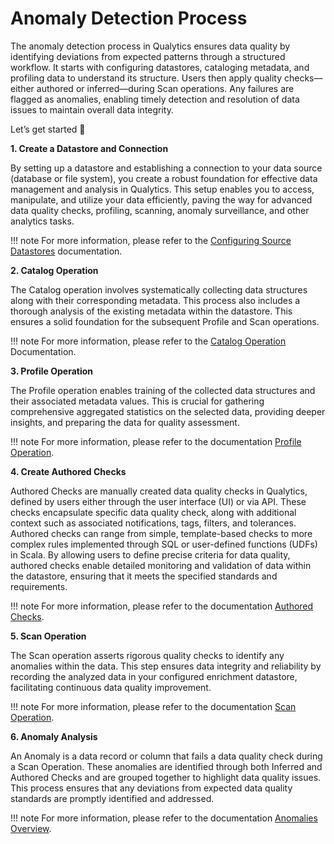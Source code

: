 # Anomaly Detection Process

The anomaly detection process in Qualytics ensures data quality by identifying deviations from expected patterns through a structured workflow. It starts with configuring datastores, cataloging metadata, and profiling data to understand its structure. Users then apply quality checks—either authored or inferred—during Scan operations. Any failures are flagged as anomalies, enabling timely detection and resolution of data issues to maintain overall data integrity.

Let’s get started 🚀

**1. Create a Datastore and Connection**

By setting up a datastore and establishing a connection to your data source (database or file system), you create a robust foundation for effective data management and analysis in Qualytics. This setup enables you to access, manipulate, and utilize your data efficiently, paving the way for advanced data quality checks, profiling, scanning, anomaly surveillance, and other analytics tasks.

!!! note 
    For more information, please refer to the [Configuring Source Datastores](../add-datastores/overview-of-a-datastore.md#configuring-source-datastores) documentation.

**2. Catalog Operation**

The Catalog operation involves systematically collecting data structures along with their corresponding metadata. This process also includes a thorough analysis of the existing metadata within the datastore. This ensures a solid foundation for the subsequent Profile and Scan operations.

!!! note 
    For more information, please refer to the [Catalog Operation](../source-datastore/catalog.md) Documentation.

**3. Profile Operation**

The Profile operation enables training of the collected data structures and their associated metadata values. This is crucial for gathering comprehensive aggregated statistics on the selected data, providing deeper insights, and preparing the data for quality assessment.

!!! note 
    For more information, please refer to the documentation [Profile Operation](../source-datastore/profile.md).

**4. Create Authored Checks**

Authored Checks are manually created data quality checks in Qualytics, defined by users either through the user interface (UI) or via API. These checks encapsulate specific data quality check, along with additional context such as associated notifications, tags, filters, and tolerances.  
Authored checks can range from simple, template-based checks to more complex rules implemented through SQL or user-defined functions (UDFs) in Scala. By allowing users to define precise criteria for data quality, authored checks enable detailed monitoring and validation of data within the datastore, ensuring that it meets the specified standards and requirements.

!!! note
    For more information, please refer to the documentation [Authored Checks](../checks/authored-check.md). 

**5. Scan Operation**

The Scan operation asserts rigorous quality checks to identify any anomalies within the data. This step ensures data integrity and reliability by recording the analyzed data in your configured enrichment datastore, facilitating continuous data quality improvement.

!!! note 
    For more information, please refer to the documentation [Scan Operation](../source-datastore/scan.md). 

**6. Anomaly Analysis**

An Anomaly is a data record or column that fails a data quality check during a Scan Operation. These anomalies are identified through both Inferred and Authored Checks and are grouped together to highlight data quality issues. This process ensures that any deviations from expected data quality standards are promptly identified and addressed.

!!! note 
    For more information, please refer to the documentation [Anomalies Overview](anomalies.md).